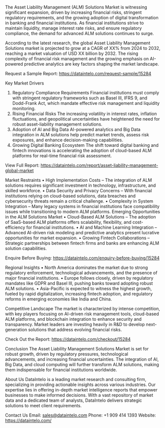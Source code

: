 The Asset Liability Management (ALM) Solutions Market is witnessing significant expansion, driven by increasing financial risks, stringent regulatory requirements, and the growing adoption of digital transformation in banking and financial institutions. As financial institutions strive to maintain liquidity, manage interest rate risks, and ensure regulatory compliance, the demand for advanced ALM solutions continues to surge.

According to the latest research, the global Asset Liability Management Solutions market is projected to grow at a CAGR of XX% from 2024 to 2032, reaching a market valuation of USD XX billion by 2032. The rising complexity of financial risk management and the growing emphasis on AI-powered predictive analytics are key factors shaping the market landscape.

Request a Sample Report: https://dataintelo.com/request-sample/15284

Key Market Drivers
1.	Regulatory Compliance Requirements
Financial institutions must comply with stringent regulatory frameworks such as Basel III, IFRS 9, and Dodd-Frank Act, which mandate effective risk management and liquidity monitoring.
2.	Rising Financial Risks
The increasing volatility in interest rates, inflation fluctuations, and geopolitical uncertainties have heightened the need for robust asset-liability management solutions.
3.	Adoption of AI and Big Data
AI-powered analytics and Big Data integration in ALM solutions help predict market trends, assess risk exposures, and enhance decision-making capabilities.
4.	Growing Digital Banking Ecosystem
The shift toward digital banking and fintech innovations is accelerating the adoption of cloud-based ALM platforms for real-time financial risk assessment.

View Full Report: https://dataintelo.com/report/asset-liability-management-global-market

Market Restraints
•	High Implementation Costs – The integration of ALM solutions requires significant investment in technology, infrastructure, and skilled workforce.
•	Data Security and Privacy Concerns – With financial institutions relying on cloud-based solutions, data breaches and cybersecurity threats remain a critical challenge.
•	Complexity in System Integration – Many legacy systems in financial institutions face compatibility issues while transitioning to modern ALM platforms.
Emerging Opportunities in the ALM Solutions Market
•	Cloud-Based ALM Solutions – The adoption of SaaS-based ALM platforms offers scalability, flexibility, and cost-efficiency for financial institutions.
•	AI and Machine Learning Integration – Advanced AI-driven risk modeling and predictive analytics present lucrative opportunities for market expansion.
•	Growing Fintech Collaborations – Strategic partnerships between fintech firms and banks are enhancing ALM solution capabilities.

Enquire Before Buying: https://dataintelo.com/enquiry-before-buying/15284

Regional Insights
•	North America dominates the market due to strong regulatory enforcement, technological advancements, and the presence of major financial institutions.
•	Europe follows closely, driven by regulatory mandates like GDPR and Basel III, pushing banks toward adopting robust ALM solutions.
•	Asia-Pacific is expected to witness the highest growth, fueled by rapid digitalization, increasing fintech adoption, and regulatory reforms in emerging economies like India and China.

Competitive Landscape
The market is characterized by intense competition, with key players focusing on AI-driven risk management tools, cloud-based ALM platforms, and blockchain integration to enhance security and transparency. Market leaders are investing heavily in R&D to develop next-generation solutions that address evolving financial risks.

Check Out the Report: https://dataintelo.com/checkout/15284

Conclusion
The Asset Liability Management Solutions Market is set for robust growth, driven by regulatory pressures, technological advancements, and increasing financial uncertainties. The integration of AI, Big Data, and cloud computing will further transform ALM solutions, making them indispensable for financial institutions worldwide.

About Us
DataIntelo is a leading market research and consulting firm, specializing in providing actionable insights across various industries. Our expertise lies in offering in-depth market intelligence reports that empower businesses to make informed decisions. With a vast repository of market data and a dedicated team of analysts, DataIntelo delivers strategic solutions to meet client requirements.

Contact Us
Email: sales@dataintelo.com
Phone: +1 909 414 1393
Website: https://dataintelo.com/
